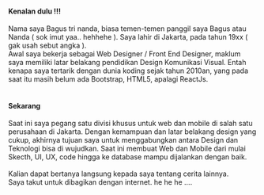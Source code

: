 
#### Kenalan dulu !!!
Nama saya Bagus tri nanda, biasa temen-temen panggil saya Bagus atau Nanda ( sok imut yaa.. hehhehe ). Saya lahir di Jakarta, pada tahun 19xx ( gak usah sebut angka ). 
<br>
Awal saya bekerja sebagai Web Designer / Front End Designer, maklum saya memiliki latar belakang pendidikan Design Komunikasi Visual. Entah kenapa saya tertarik dengan dunia koding sejak tahun 2010an, yang pada saat itu masih belum ada Bootstrap, HTML5, apalagi ReactJs.
<br><br>
#### Sekarang

Saat ini saya pegang satu divisi khusus untuk web dan mobile di salah satu perusahaan di Jakarta. Dengan kemampuan dan latar belakang design yang cukup, akhirnya tujuan saya untuk menggabungkan antara Design dan Teknologi bisa di wujudkan. Saat ini membuat Web dan Mobile dari mulai Skecth, UI, UX, code hingga ke database mampu dijalankan dengan baik.
<br><br>
Kalian dapat bertanya langsung kepada saya tentang cerita lainnya. <br>
Saya takut untuk dibagikan dengan internet. he he he ....

<!-- #### Some history

- My parents put a computer in my bedroom in 1993 when I was 3. It was an old Tandy that ran MS-DOS. My favorite games were Street Rod 2, Wolfenstein 3D, and Tom and Jerry. It had a mechanical keyboard and a turbo button. To this day, I still don't know what pressing the turbo button really did.

- We subscribed to AOL in 1995. I still remember installing it from a floppy disk onto our brand new Packard Bell. It took years for me to send my first email.

- In the summer of 1996, my uncle purchased [MegaRace](https://en.wikipedia.org/wiki/MegaRace) from [Media Play](https://en.wikipedia.org/wiki/Media_Play) and installed it on my mom's work computer. I might have endangered her business by using her computer too much.

- At 7, I discovered the mini-games hidden in Microsoft Office. I also beat Minesweeper on expert for the first time.

- At 8, my parents bought me a Sony Mavica MVC-FD71 digital camera after I stole their SLR one too many times. It could fit 10 images to a floppy disk at a 0.3MP resolution. I still have it and it still works. I've been taking photographs ever since, now with a Nikon D750, D800, and occasionally with a Mamiya 6II.

- At 10, I built my first website with Microsoft FrontPage on our Pentium III [Gateway](https://en.wikipedia.org/wiki/Gateway,_Inc.). My website was terrible.

- I was 11 when I built my first [Tesla Coil](https://en.wikipedia.org/wiki/Tesla_coil) (without the permission of my parents). Over the next few years, I built several more including one of the first audio modulated coils and one of the first DRSSTCs.

- When I was 12, I set the all-time high record at my local laser tag facility by reverse engineering the charging station and weapon protocols with a photo-resistor, micro-cassette recorder, and a lot of patience. I was unstoppable.

- At 13, I went to space camp and fell in love. I went back two more times and promised myself that I'd work in space. I've since helped build three generations of satellites and have tangentially worked on two more.

- At 14, I was almost expelled for finding a backdoor into my high school's file server and telling everyone but the faculty members about it. Later that year, I figured out how to turn off the internet firewall by editing system registry keys. I anonymously shared my work months later.

- At 16, I participated in a foreign exchange program in Dortmund, Germany. Since then, I've gone back almost every year.

- 14 - 17, I played a lot of video games. My favorites included Counter Strike Source, Command and Conquer 3, Halo 2, and Age of Empires 3.

- At 18, In the summer before college, my friends and I started playing <a href="https://en.wikipedia.org/wiki/Quidditch_(sport)">Muggle Quidditch</a>. We went on to start over 8 teams in the [International Quidditch Association](https://en.wikipedia.org/wiki/International_Quidditch_Association) including the [Buffalo Quidditch Society](https://www.facebook.com/buffaloquidditch/). At our height, we were ranked third in the IQA. Although I don't play anymore, you can still see pictures of me holding a broom while wearing a chess camp t-shirt on facebook.

- At 19, I took my first graduate course and published my first academic paper.

- At 20, I coauthored a grant to build a satellite and managed a 60+ person team through the end of undergrad. You can read more about that [here](https://ubnl.space/glados/).

You can ask me in person for other stories that I'm afraid to share with the internet. -->
<!-- <br><br>
#### I like
- Skiing
- Sailing and the sea
- Space
- Summer
- [Books](https://www.goodreads.com/mdangelo)
- Colored pencils (Faber-Castell Polychromos)
- Podcasts ([Planet Money](https://www.npr.org/sections/money/), [The Indicator](https://www.npr.org/podcasts/510325/the-indicator-from-planet-money), [99% Invisible](https://99percentinvisible.org/episodes/), [The Economist](http://radio.economist.com/), [Radiolab](https://www.wnycstudios.org/shows/radiolab), [Hidden Brain](https://www.npr.org/series/423302056/hidden-brain), [Inquiring Minds](https://inquiring.show), and others)
- [Good design](/)
- [Photography](https://instagram.com/dangelosaurus)

#### Travel / Geography

- I am from originally from Buffalo, New York. I have since lived in
Palo Alto, Mountain View, San Francisco, Seattle, and New York.

- I've been to ~ 50 countries, some of which I have forgotten, and many of which I would like to revisit.

- In 2016, I visited: Canada, Ethiopia, Austria, Germany, Belgium, Ireland, Northern Ireland, Italy, Romania, Sweden, Norway, Svalbard, Panama, Costa Rica, Uganda, Japan, and the UAE, mostly in that order.

- In 2017, I visited: Canada, Japan, Denmark, Germany, Sweden, Estonia, Russia, the Netherlands, Belgium, the U.K., Spain, Iceland, France, Switzerland, Ethiopia, and Luxembourg.

- In 2018, I visited: Canada, France, Italy, Israel, and the U.K.

- In 2019, I visited: Canada, England, France, and Switzerland. I plan to visit:  Norway.

- I am an Oregon Trail II enthusiast.

#### Fun facts

- I have a list of thousands of ideas, like creating matching bow ties for cats and humans.
- I almost always have a sketchbook with me.
- I can't locate every country on a map.
- I operate a [small angel fund](http://skepticalinvestments.biz/) with terrible returns.
- I break about 30 traffic laws on an [electric skateboard](https://boostedboards.com/vehicles/shortboards/boosted-mini-x), [onewheel](https://onewheel.com/products/xr), or [bicycle](https://www.citibikenyc.com/) every single day.
- I added this page because so many people complained that my site was just a resume.

#### I dream of

- always finding inspiration.
- enabling a brighter future.
- doing better.
- no one checking my commit history for early drafts of this file. -->
